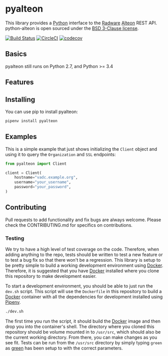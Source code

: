 # pyalteon

This library provides a [Python][1] interface to the [Radware][2] [Alteon][6] REST API.  python-alteon is open sourced under the [BSD 3-Clause license](LICENSE.txt).

[![Build Status](https://img.shields.io/travis/broadinstitute/python-alteon/master.svg)](https://travis-ci.org/broadinstitute/python-alteon)
[![CircleCI](https://circleci.com/gh/broadinstitute/python-alteon/tree/master.svg?style=svg)](https://circleci.com/gh/broadinstitute/python-alteon/tree/master)
[![codecov](https://codecov.io/gh/broadinstitute/python-alteon/branch/master/graph/badge.svg)](https://codecov.io/gh/broadinstitute/python-alteon)

## Basics

pyalteon still runs on Python 2.7, and Python >= 3.4

## Features

## Installing

You can use pip to install pyalteon:

```sh
pipenv install pyalteon
```

## Examples

This is a simple example that just shows initializing the `Client` object and using it to query the `Organization` and `SSL` endpoints:

```python
from pyalteon import Client

client = Client(
    hostname="vadc.example.org",
    username="your_username",
    password="your_password",
)
```

## Contributing

Pull requests to add functionality and fix bugs are always welcome.  Please check the CONTRIBUTING.md for specifics on contributions.

### Testing

We try to have a high level of test coverage on the code.  Therefore, when adding anything to the repo, tests should be written to test a new feature or to test a bug fix so that there won't be a regression.  This library is setup to be pretty simple to build a working development environment using [Docker][4].  Therefore, it is suggested that you have [Docker][4] installed where you clone this repository to make development easier.

To start a development environment, you should be able to just run the `dev.sh` script.  This script will use the `Dockerfile` in this repository to build a [Docker][4] container with all the dependencies for development installed using [Pipenv][3].

```sh
./dev.sh
```

The first time you run the script, it should build the [Docker][4] image and then drop you into the container's shell.  The directory where you cloned this repository should be volume mounted in to `/usr/src`, which should also be the current working directory.  From there, you can make changes as you see fit.  Tests can be run from the `/usr/src` directory by simply typing `green` as [green][5] has been setup to with the correct parameters.

[1]: https://www.python.org/ "Python"
[2]: https://www.radware.com/ "Radware"
[3]: https://pipenv.readthedocs.io/en/latest/ "Pipenv"
[4]: https://www.docker.com/ "Docker"
[5]: https://github.com/CleanCut/green "green"
[6]: https://www.radware.com/products/alteon/ "Alteon"
